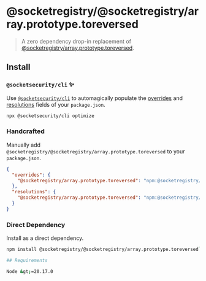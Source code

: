 # @socketregistry/@socketregistry/array.prototype.toreversed

> A zero dependency drop-in replacement of
> [@socketregistry/array.prototype.toreversed](https://www.npmjs.com/package/@socketregistry/array.prototype.toreversed).

## Install

### `@socketsecurity/cli` :sparkles:

Use [`@socketsecurity/cli`](https://www.npmjs.com/package/@socketsecurity/cli)
to automagically populate the
[overrides](https://docs.npmjs.com/cli/v9/configuring-npm/package-json#overrides)
and [resolutions](https://yarnpkg.com/configuration/manifest#resolutions) fields
of your `package.json`.

```sh
npx @socketsecurity/cli optimize
```

### Handcrafted

Manually add `@socketregistry/@socketregistry/array.prototype.toreversed` to
your `package.json`.

```json
{
  "overrides": {
    "@socketregistry/array.prototype.toreversed": "npm:@socketregistry/@socketregistry/array.prototype.toreversed@^1"
  },
  "resolutions": {
    "@socketregistry/array.prototype.toreversed": "npm:@socketregistry/@socketregistry/array.prototype.toreversed@^1"
  }
}
```

### Direct Dependency

Install as a direct dependency.

````sh
npm install @socketregistry/@socketregistry/array.prototype.toreversed```

## Requirements

Node &gt;=20.17.0
````
